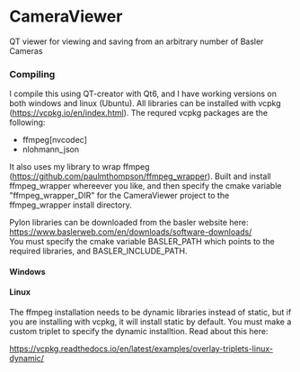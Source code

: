 # CameraViewer
QT viewer for viewing and saving from an arbitrary number of Basler Cameras
  
  
### Compiling

I compile this using QT-creator with Qt6, and I have working versions on both windows and linux (Ubuntu). All libraries can be installed with vcpkg (https://vcpkg.io/en/index.html). The requred vcpkg packages are the following:

* ffmpeg[nvcodec]
* nlohmann_json
  
It also uses my library to wrap ffmpeg (https://github.com/paulmthompson/ffmpeg_wrapper).  Built and install ffmpeg_wrapper whereever you like, and then specify the cmake variable "ffmpeg_wrapper_DIR" for the CameraViewer project to the ffmpeg_wrapper install directory.

Pylon libraries can be downloaded from the basler website here:  
https://www.baslerweb.com/en/downloads/software-downloads/  
You must specify the cmake variable BASLER_PATH which points to the required libraries, and BASLER_INCLUDE_PATH.

#### Windows

#### Linux

The ffmpeg installation needs to be dynamic libraries instead of static, but if you are installing with vcpkg, it will install static by default. You must make a custom triplet to specify the dynamic installtion. Read about this here: 
  
https://vcpkg.readthedocs.io/en/latest/examples/overlay-triplets-linux-dynamic/

